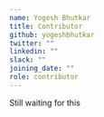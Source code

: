 ```yaml
---
name: Yogesh Bhutkar
title: Contributor
github: yogeshbhutkar
twitter: ""
linkedin: ""
slack: ""
joining_date: ""
role: contributor
---
```


Still waiting for this
